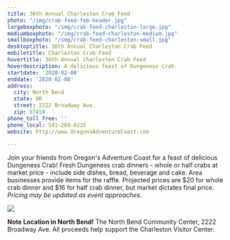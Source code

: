 ```yaml
---
title: 36th Annual Charleston Crab Feed
photo: "/img/crab-feed-feb-header.jpg"
largeboxphoto: "/img/crab-feed-charleston-large.jpg"
mediumboxphoto: "/img/crab-feed-charleston-medium.jpg"
smallboxphoto: "/img/crab-feed-charleston-small.jpg"
desktoptitle: 36th Annual Charleston Crab Feed
mobiletitle: Charleston Crab Feed
hovertitle: 36th Annual Charleston Crab Feed
hoverdescription: A delicious feast of Dungeness Crab.
startdate: '2020-02-08'
enddate: '2020-02-08'
address:
  city: North Bend
  state: OR
  street: 2222 Broadway Ave.
  zip: 97459
phone_toll_free: ''
phone_local: 541-269-0215
website: http://www.OregonsAdventureCoast.com

---
```

Join your friends from Oregon's Adventure Coast for a feast of delicious Dungeness Crab! Fresh Dungeness crab dinners - whole or half crabs at market price - include side dishes, bread, beverage and cake. Area businesses provide items for the raffle. Projected prices are $20 for whole crab dinner and $16 for half crab dinner, but market dictates final price. _Pricing may be updated as event approaches._

 ![](/img/crabs-charters.jpg)

**Note Location in North Bend!** The North Bend Community Center, 2222 Broadway Ave. All proceeds help support the Charleston Visitor Center.